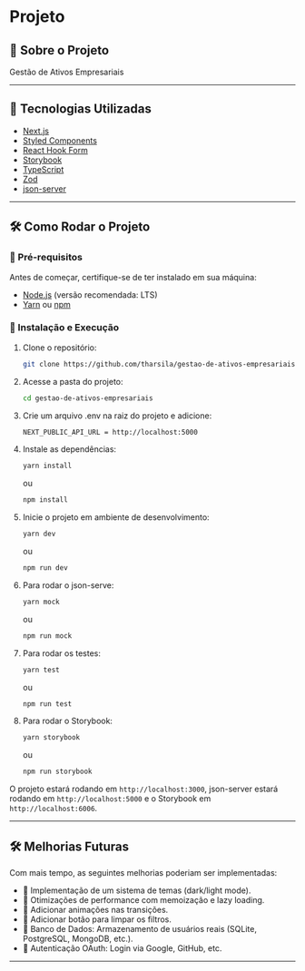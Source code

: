 # Projeto

## 📌 Sobre o Projeto

Gestão de Ativos Empresariais

---

## 🚀 Tecnologias Utilizadas

- [Next.js](https://nextjs.org/)
- [Styled Components](https://styled-components.com/)
- [React Hook Form](https://react-hook-form.com/)
- [Storybook](https://storybook.js.org/)
- [TypeScript](https://www.typescriptlang.org/)
- [Zod](https://zod.dev/)
- [json-server](https://github.com/typicode/json-server)

---

## 🛠️ Como Rodar o Projeto

### 🔧 Pré-requisitos

Antes de começar, certifique-se de ter instalado em sua máquina:

- [Node.js](https://nodejs.org/) (versão recomendada: LTS)
- [Yarn](https://yarnpkg.com/) ou [npm](https://www.npmjs.com/)

### 🚀 Instalação e Execução

1. Clone o repositório:

   ```bash
   git clone https://github.com/tharsila/gestao-de-ativos-empresariais.git
   ```

2. Acesse a pasta do projeto:

   ```bash
   cd gestao-de-ativos-empresariais
   ```

3. Crie um arquivo .env na raiz do projeto e adicione:

   ```bash
   NEXT_PUBLIC_API_URL = http://localhost:5000
   ```

4. Instale as dependências:

   ```bash
   yarn install
   ```

   ou

   ```bash
   npm install
   ```

5. Inicie o projeto em ambiente de desenvolvimento:

   ```bash
   yarn dev
   ```

   ou

   ```bash
   npm run dev

   ```

6. Para rodar o json-serve:

   ```bash
   yarn mock
   ```

   ou

   ```bash
   npm run mock

   ```

7. Para rodar os testes:

   ```bash
   yarn test
   ```

   ou

   ```bash
   npm run test
   ```

8. Para rodar o Storybook:
   ```bash
   yarn storybook
   ```
   ou
   ```bash
   npm run storybook
   ```

O projeto estará rodando em `http://localhost:3000`, json-server estará rodando em `http://localhost:5000` e o Storybook em `http://localhost:6006`.

---

## 🛠️ Melhorias Futuras

Com mais tempo, as seguintes melhorias poderiam ser implementadas:

- 📌 Implementação de um sistema de temas (dark/light mode).
- 📌 Otimizações de performance com memoização e lazy loading.
- 📌 Adicionar animações nas transições.
- 📌 Adicionar botão para limpar os filtros.
- 📌 Banco de Dados: Armazenamento de usuários reais (SQLite, PostgreSQL, MongoDB, etc.).
- 📌 Autenticação OAuth: Login via Google, GitHub, etc.

---
